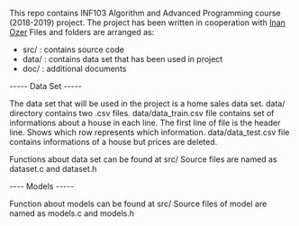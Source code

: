 This repo contains INF103 Algorithm and Advanced Programming course (2018-2019) project.
The project has been written in cooperation with [Inan Ozer](https://https://github.com/sdinanozer)
Files and folders are arranged as:

  - src/  : contains source code
  - data/ : contains data set that has been used in project
  - doc/  : additional documents

----- Data Set -----

The data set that will be used in the project is a home sales data set.
  data/ directory contains two .csv files.
  data/data_train.csv file contains set of informations about a house in each line.
    The first line of file is the header line. Shows which row represents which information.
  data/data_test.csv file contains informations of a house but prices are deleted.
  
Functions about data set can be found at src/
Source files are named as dataset.c and dataset.h

---- Models -----

Function about models can be found at src/
Source files of model are named as models.c and models.h
